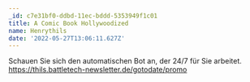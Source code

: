 ```yaml
---
_id: c7e31bf0-ddbd-11ec-bddd-5353949f1c01
title: A Comic Book Hollywoodized
name: Henrythils
date: '2022-05-27T13:06:11.627Z'
---
```

Schauen Sie sich den automatischen Bot an, der 24/7 für Sie arbeitet. https://thils.battletech-newsletter.de/gotodate/promo
